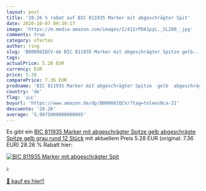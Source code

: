 ```yaml
---
layout: post
title: '28.26 % rabat auf BIC 811935 Marker mit abgeschrägter Spit'
date: 2020-10-07 09:39:17
image: 'https://m.media-amazon.com/images/I/41SrPDA1pyL._SL200_.jpg'
comments: true
category: ofertas
author: ring
slug: 'B00006IQCV-de BIC 811935 Marker mit abgeschrägter Spitze gelb...'
tags: 
actualPrice: 5.28 EUR
currency: EUR
price: 5.28
comparePrice: 7.36 EUR
prodname: 'BIC 811935 Marker mit abgeschrägter Spitze  gelb  abgeschrägte Spitze  gelb  grau  rund  12 Stück'
country: 'de'
flag: '🇩🇪'
buyurl: 'https://www.amazon.de/dp/B00006IQCV/?tag=tolees0ca-21'
descuento: '28.26'
average: '5.9975000000000005'
---
```


Es gibt ein [BIC 811935 Marker mit abgeschrägter Spitze  gelb  abgeschrägte Spitze  gelb  grau  rund  12 Stück](https://www.amazon.de/dp/B00006IQCV/?tag=tolees0ca-21) mit aktuellem Preis 5.28 EUR (original: 7.36 EUR) 28.26 % Rabatt hier:

[![BIC 811935 Marker mit abgeschrägter Spit](https://m.media-amazon.com/images/I/41SrPDA1pyL._SL200_.jpg)](https://www.amazon.de/dp/B00006IQCV/?tag=tolees0ca-21)

ℹ️:


[🛒 kauf es hier!!](https://www.amazon.de/dp/B00006IQCV/?tag=tolees0ca-21)
